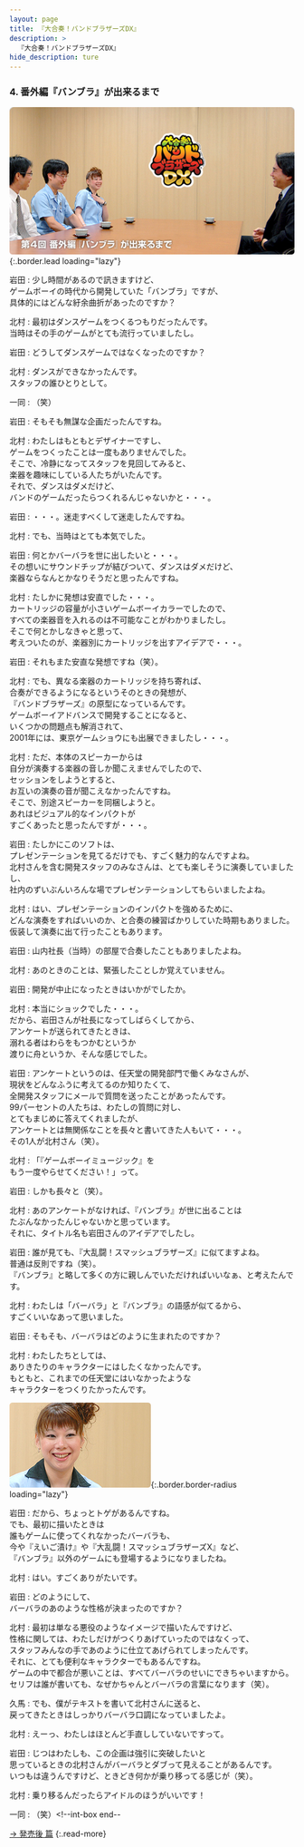 ```yaml
---
layout: page
title: 『大合奏！バンドブラザーズDX』
description: >
  『大合奏！バンドブラザーズDX』
hide_description: ture
---
```


### 4. 番外編『バンブラ』が出来るまで

![](/interviews/jp/nds/axbj/vol1/img/mainvisual4.jpg){:.border.lead loading="lazy"}

岩田
: 少し時間があるので訊きますけど、<br>ゲームボーイの時代から開発していた「バンブラ」ですが、<br>具体的にはどんな紆余曲折があったのですか？

北村
: 最初はダンスゲームをつくるつもりだったんです。<br>当時はその手のゲームがとても流行っていましたし。

岩田
: どうしてダンスゲームではなくなったのですか？

北村
: ダンスができなかったんです。<br>スタッフの誰ひとりとして。

一同
: （笑）

岩田
: そもそも無謀な企画だったんですね。

北村
: わたしはもともとデザイナーですし、<br>ゲームをつくったことは一度もありませんでした。<br>そこで、冷静になってスタッフを見回してみると、<br>楽器を趣味にしている人たちがいたんです。<br>それで、ダンスはダメだけど、<br>バンドのゲームだったらつくれるんじゃないかと・・・。

岩田
: ・・・。迷走すべくして迷走したんですね。

北村
: でも、当時はとても本気でした。

岩田
: 何とかバーバラを世に出したいと・・・。<br>その想いにサウンドチップが結びついて、ダンスはダメだけど、<br>楽器ならなんとかなりそうだと思ったんですね。

北村
: たしかに発想は安直でした・・・。<br>カートリッジの容量が小さいゲームボーイカラーでしたので、<br>すべての楽器音を入れるのは不可能なことがわかりましたし。<br>そこで何とかしなきゃと思って、<br>考えついたのが、楽器別にカートリッジを出すアイデアで・・・。

岩田
: それもまた安直な発想ですね（笑）。

北村
: でも、異なる楽器のカートリッジを持ち寄れば、<br>合奏ができるようになるというそのときの発想が、<br>『バンドブラザーズ』の原型になっているんです。<br>ゲームボーイアドバンスで開発することになると、<br>いくつかの問題点も解消されて、<br>2001年には、東京ゲームショウにも出展できましたし・・・。

北村
: ただ、本体のスピーカーからは<br>自分が演奏する楽器の音しか聞こえませんでしたので、<br>セッションをしようとすると、<br>お互いの演奏の音が聞こえなかったんですね。<br>そこで、別途スピーカーを同梱しようと。<br>あれはビジュアル的なインパクトが<br>すごくあったと思ったんですが・・・。

岩田
: たしかにこのソフトは、<br>プレゼンテーションを見てるだけでも、すごく魅力的なんですよね。<br>北村さんを含む開発スタッフのみなさんは、とても楽しそうに演奏していましたし、<br>社内のずいぶんいろんな場でプレゼンテーションしてもらいましたよね。

北村
: はい、プレゼンテーションのインパクトを強めるために、<br>どんな演奏をすればいいのか、と合奏の練習ばかりしていた時期もありました。<br>仮装して演奏に出て行ったこともあります。

岩田
: 山内社長（当時）の部屋で合奏したこともありましたよね。

北村
: あのときのことは、緊張したことしか覚えていません。

岩田
: 開発が中止になったときはいかがでしたか。

北村
: 本当にショックでした・・・。<br>だから、岩田さんが社長になってしばらくしてから、<br>アンケートが送られてきたときは、<br>溺れる者はわらをもつかむというか<br>渡りに舟というか、そんな感じでした。

岩田
: アンケートというのは、任天堂の開発部門で働くみなさんが、<br>現状をどんなふうに考えてるのか知りたくて、<br>全開発スタッフにメールで質問を送ったことがあったんです。<br>99パーセントの人たちは、わたしの質問に対し、<br>とてもまじめに答えてくれましたが、<br>アンケートとは無関係なことを長々と書いてきた人もいて・・・。<br>その1人が北村さん（笑）。

北村
: 「『ゲームボーイミュージック』を<br>もう一度やらせてください！」って。

岩田
: しかも長々と（笑）。

北村
: あのアンケートがなければ、『バンブラ』が世に出ることは<br>たぶんなかったんじゃないかと思っています。<br>それに、タイトル名も岩田さんのアイデアでしたし。

岩田
: 誰が見ても、『大乱闘！スマッシュブラザーズ』に似てますよね。<br>普通は反則ですね（笑）。<br>『バンブラ』と略して多くの方に親しんでいただければいいなぁ、と考えたんです。

北村
: わたしは「バーバラ」と『バンブラ』の語感が似てるから、<br>すごくいいなあって思いました。

岩田
: そもそも、バーバラはどのように生まれたのですか？

北村
: わたしたちとしては、<br>ありきたりのキャラクターにはしたくなかったんです。<br>もともと、これまでの任天堂にはいなかったような<br>キャラクターをつくりたかったんです。

![](/interviews/jp/nds/axbj/vol1/img/image13.jpg){:.border.border-radius loading="lazy"}

岩田
: だから、ちょっとトゲがあるんですね。<br>でも、最初に描いたときは<br>誰もゲームに使ってくれなかったバーバラも、<br>今や『えいご漬け』や『大乱闘！スマッシュブラザーズX』など、<br>『バンブラ』以外のゲームにも登場するようになりましたね。

北村
: はい。すごくありがたいです。

岩田
: どのようにして、<br>バーバラのあのような性格が決まったのですか？

北村
: 最初は単なる悪役のようなイメージで描いたんですけど、<br>性格に関しては、わたしだけがつくりあげていったのではなくって、<br>スタッフみんなの手であのように仕立てあげられてしまったんです。<br>それに、とても便利なキャラクターでもあるんですね。<br>ゲームの中で都合が悪いことは、すべてバーバラのせいにできちゃいますから。<br>セリフは誰が書いても、なぜかちゃんとバーバラの言葉になります（笑）。

久馬
: でも、僕がテキストを書いて北村さんに送ると、<br>戻ってきたときはしっかりバーバラ口調になっていましたよ。

北村
: えーっ、わたしはほとんど手直ししていないですって。

岩田
: じつはわたしも、この企画は強引に突破したいと<br>思っているときの北村さんがバーバラとダブって見えることがあるんです。<br>いつもは違うんですけど、ときどき何かが乗り移ってる感じが（笑）。

北村
: 乗り移るんだったらアイドルのほうがいいです！

一同
: （笑）<!--int-box end--

[→ 発売後 篇](../vol2/1.md)
{:.read-more}


